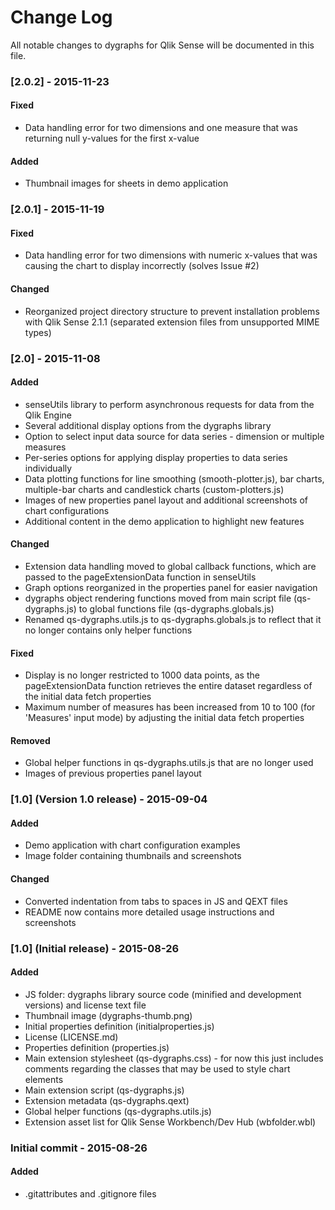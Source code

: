 # Change Log
All notable changes to dygraphs for Qlik Sense will be documented in this file.

### \[2.0.2\] - 2015-11-23
#### Fixed
- Data handling error for two dimensions and one measure that was returning null y-values for the first x-value

#### Added
- Thumbnail images for sheets in demo application

### \[2.0.1\] - 2015-11-19
#### Fixed
- Data handling error for two dimensions with numeric x-values that was causing the chart to display incorrectly (solves Issue #2)

#### Changed
- Reorganized project directory structure to prevent installation problems with Qlik Sense 2.1.1 (separated extension files from unsupported MIME types)

### \[2.0\] - 2015-11-08
#### Added
- senseUtils library to perform asynchronous requests for data from the Qlik Engine
- Several additional display options from the dygraphs library
- Option to select input data source for data series - dimension or multiple measures
- Per-series options for applying display properties to data series individually
- Data plotting functions for line smoothing (smooth-plotter.js), bar charts, multiple-bar charts and candlestick charts (custom-plotters.js)
- Images of new properties panel layout and additional screenshots of chart configurations
- Additional content in the demo application to highlight new features

#### Changed
- Extension data handling moved to global callback functions, which are passed to the pageExtensionData function in senseUtils
- Graph options reorganized in the properties panel for easier navigation
- dygraphs object rendering functions moved from main script file (qs-dygraphs.js) to global functions file (qs-dygraphs.globals.js)
- Renamed qs-dygraphs.utils.js to qs-dygraphs.globals.js to reflect that it no longer contains only helper functions

#### Fixed
- Display is no longer restricted to 1000 data points, as the pageExtensionData function retrieves the entire dataset regardless of the initial data fetch properties
- Maximum number of measures has been increased from 10 to 100 (for 'Measures' input mode) by adjusting the initial data fetch properties

#### Removed
- Global helper functions in qs-dygraphs.utils.js that are no longer used
- Images of previous properties panel layout

### \[1.0\] (Version 1.0 release) - 2015-09-04
#### Added
- Demo application with chart configuration examples
- Image folder containing thumbnails and screenshots

#### Changed
- Converted indentation from tabs to spaces in JS and QEXT files
- README now contains more detailed usage instructions and screenshots

### \[1.0\] (Initial release) - 2015-08-26
#### Added
- JS folder: dygraphs library source code (minified and development versions) and license text file
- Thumbnail image (dygraphs-thumb.png)
- Initial properties definition (initialproperties.js)
- License (LICENSE.md)
- Properties definition (properties.js)
- Main extension stylesheet (qs-dygraphs.css) - for now this just includes comments regarding the classes that may be used to style chart elements
- Main extension script (qs-dygraphs.js)
- Extension metadata (qs-dygraphs.qext)
- Global helper functions (qs-dygraphs.utils.js)
- Extension asset list for Qlik Sense Workbench/Dev Hub (wbfolder.wbl)

### Initial commit - 2015-08-26
#### Added
- .gitattributes and .gitignore files